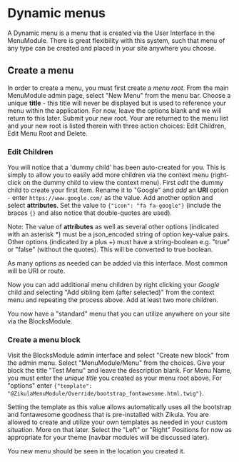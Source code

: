 # Dynamic menus

A Dynamic menu is a menu that is created via the User Interface in the MenuModule. There is 
great flexibility with this system, such that menu of any type can be created and placed in your
site anywhere you choose.

## Create a menu

In order to create a menu, you must first create a *menu root*. From the main MenuModule admin
page, select "New Menu" from the menu bar. Choose a unique **title** - this title will never be
displayed but is used to reference your menu within the application. For now, leave the options
blank and we will return to this later. Submit your new root. Your are returned to the menu list
and your new root is listed therein with three action choices: Edit Children, Edit Menu Root
and Delete.

### Edit Children

You will notice that a 'dummy child' has been auto-created for you. This is simply to allow
you to easily add more children via the context menu (right-click on the dummy child to view
the context menu). First *edit* the dummy child to create your first item. Rename it to "Google"
and *add* an **URI** option - enter `https://www.google.com/` as the value. Add another option
and select **attributes**. Set the value to `{"icon": "fa fa-google"}` (include the braces `{}`
and also notice that double-quotes are used).

Note: The value of **attributes** as well as several other options (indicated with an asterisk *)
must be a json_encoded string of option key-value pairs. Other options (indicated by a plus +)
must have a string-boolean e.g. "true" or "false" (without the quotes). This will be converted
to true boolean.

As many options as needed can be added via this interface. Most common will be URI or route.

Now you can add additional menu children by right clicking your *Google* child and selecting
"Add sibling item (after selected)" from the context menu and repeating the process above. Add
at least two more children.

You now have a "standard" menu that you can utilize anywhere on your site via the BlocksModule.

### Create a menu block

Visit the BlocksModule admin interface and select "Create new block" from the admin menu. Select
"MenuModule/Menu" from the choices. Give your block the title "Test Menu" and leave the
description blank. For Menu Name, you must enter the *unique title* you created as your menu
root above. For "options" enter
`{"template": "@ZikulaMenuModule/Override/bootstrap_fontawesome.html.twig"}`.

Setting the template as this value allows automatically uses all the bootstrap and fontawesome
goodness that is pre-installed with Zikula. You are allowed to create and utilize your own
templates as needed in your custom situation. More on that later. Select the "Left" or "Right"
Positions for now as appropriate for your theme (navbar modules will be discussed later).

You new menu should be seen in the location you created it.
